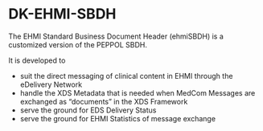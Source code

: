 # DK-EHMI-SBDH

The EHMI Standard Business Document Header (ehmiSBDH) is a customized version of the PEPPOL SBDH.

It is developed to

- suit the direct messaging of clinical content in EHMI through the eDelivery Network
- handle the XDS Metadata that is needed when MedCom Messages are exchanged as “documents” in the XDS Framework
- serve the ground for EDS Delivery Status
- serve the ground for EHMI Statistics of message exchange

